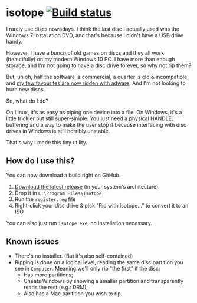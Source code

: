 # isotope [![Build status](https://ci.appveyor.com/api/projects/status/elwj9gjdn1pmceln/branch/master?svg=true)](https://ci.appveyor.com/project/smiley/isotope/branch/master)
I rarely use discs nowadays. I think the last disc I actually used was the Windows 7 installation DVD, and that's because I didn't have a USB drive handy.

However, I have a *bunch* of old games on discs and they all work (beautifully) on my modern Windows 10 PC. I have more than enough storage, and I'm not going to have a disc drive forever, so why not rip them?

But, uh oh, half the software is commercial, a quarter is old & incompatible, and [my few favourites are now ridden with adware](https://superuser.com/questions/20780/imgburn-and-adware-where-is-a-safe-place-to-download-it). And I'm not looking to burn new discs.

So, what do I do?

On Linux, it's as easy as piping one device into a file. On Windows, it's a little trickier but still super-simple. You just need a physical HANDLE, buffering and a way to make the user stop it because interfacing with disc drives in Windows is still horribly unstable.

That's why I made this tiny utility.

## How do I use this?
You can now download a build right on GitHub.

1. [Download the latest release](https://github.com/smiley/isotope/releases/latest) (in your system's architecture)
2. Drop it in `C:\Program Files\Isotope`
3. Run the `register.reg` file
4. Right-click your disc drive & pick "Rip with Isotope..." to convert it to an ISO

You can also just run `isotope.exe`; no installation necessary.

## Known issues
- There's no installer. (But it's also self-contained)
- Ripping is done on a logical level, reading the same disc partition you see in `Computer`. Meaning we'll only rip "the first" if the disc:
  - Has more partitions;
  - Cheats Windows by showing a smaller partition and transparently reads the rest (e.g.: DRM);
  - Also has a Mac paritition you wish to rip.
